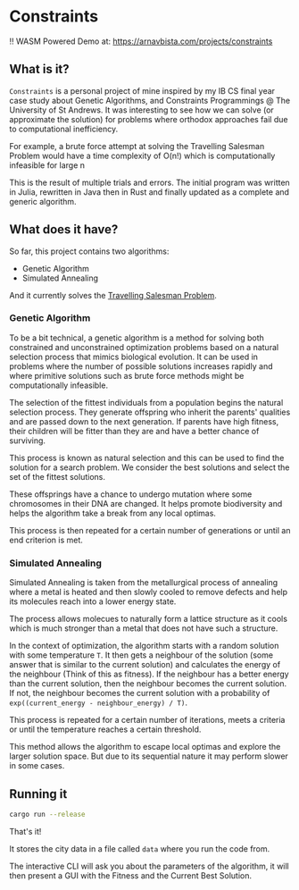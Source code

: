 # Constraints

‼️ WASM Powered Demo at: https://arnavbista.com/projects/constraints

## What is it?

`Constraints` is a personal project of mine inspired by my IB CS final year
case study about Genetic Algorithms, and Constraints Programmings @
The University of St Andrews. It was interesting to see how we can
solve (or approximate the solution) for problems where orthodox approaches fail
due to computational inefficiency.

For example, a brute force attempt at solving the Travelling Salesman Problem
would have a time complexity of O(n!) which is computationally infeasible for
large n

This is the result of multiple trials and errors. The initial program was
written in Julia, rewritten in Java then in Rust and finally updated as a
complete and generic algorithm. 


## What does it have? 

So far, this project contains two algorithms: 
- Genetic Algorithm
- Simulated Annealing

And it currently solves the [Travelling Salesman Problem](https://en.wikipedia.org/wiki/Travelling_salesman_problem).

### Genetic Algorithm

To be a bit technical, a genetic algorithm is a method for solving both
constrained and unconstrained optimization problems based on a natural
selection process that mimics biological evolution. It can be used in problems
where the number of possible solutions increases rapidly and where primitive
solutions such as brute force methods might be computationally infeasible.

The selection of the fittest individuals from a population begins the natural
selection process. They generate offspring who inherit the parents' qualities
and are passed down to the next generation. If parents have high fitness, their
children will be fitter than they are and have a better chance of surviving.

This process is known as natural selection and this can be used to find the
solution for a search problem. We consider the best solutions and select the
set of the fittest solutions.

These offsprings have a chance to undergo mutation where some chromosomes in
their DNA are changed. It helps promote biodiversity and helps the algorithm
take a break from any local optimas. 

This process is then repeated for a certain number of generations or until an
end criterion is met. 


### Simulated Annealing

Simulated Annealing is taken from the metallurgical process of annealing where
a metal is heated and then slowly cooled to remove defects and help its molecules
reach into a lower energy state.

The process allows molecues to naturally form a lattice structure as it cools
which is much stronger than a metal that does not have such a structure.

In the context of optimization, the algorithm starts with a random solution
with some temperature `T`. It then gets a neighbour of the solution (some
answer that is similar to the current solution) and calculates the energy of
the neighbour (Think of this as fitness). If the neighbour has a better energy
than the current solution, then the neighbour becomes the current solution.
If not, the neighbour becomes the current solution with a probability of
`exp((current_energy - neighbour_energy) / T)`.

This process is repeated for a certain number of iterations, meets a criteria
or until the temperature reaches a certain threshold.

This method allows the algorithm to escape local optimas and explore the larger
solution space. But due to its sequential nature it may perform slower in some
cases.


## Running it

```bash
cargo run --release
```

That's it!


It stores the city data in a file called `data` where you run the code from.


The interactive CLI will ask you about the parameters of the algorithm, it will
then present a GUI with the Fitness and the Current Best Solution.
